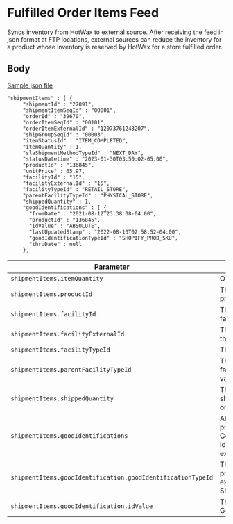 # Fulfilled Order Items Feed

Syncs inventory from HotWax to external source. After receiving the feed in json format at FTP locations, external sources can reduce the inventory for a product whose inventory is reserved by HotWax for a store fulfilled order. 

## Body 
[Sample json file](https://github.com/Dhiraj1405/oms-documentation/blob/Cosmetic-changes/Fulfillment/Samples/Fulfilled%20order%20items%20feed%20sample.json#L767)

```
"shipmentItems" : [ {
     "shipmentId" : "27091",
     "shipmentItemSeqId" : "00001",
     "orderId" : "39670",
     "orderItemSeqId" : "00101",
     "orderItemExternalId" : "12073761243207",
     "shipGroupSeqId" : "00003",
     "itemStatusId" : "ITEM_COMPLETED",
     "itemQuantity" : 1,
     "slaShipmentMethodTypeId" : "NEXT_DAY",
     "statusDatetime" : "2023-01-30T03:50:02-05:00",
     "productId" : "136845",
     "unitPrice" : 65.97,
     "facilityId" : "15",
     "facilityExternalId" : "15",
     "facilityTypeId" : "RETAIL_STORE",
     "parentFacilityTypeId" : "PHYSICAL_STORE",
     "shippedQuantity" : 1,
     "goodIdentifications" : [ {
       "fromDate" : "2021-08-12T23:38:08-04:00",
       "productId" : "136845",
       "IdValue" : "ABSOLUTE",
       "lastUpdatedStamp" : "2022-08-10T02:58:52-04:00",
       "goodIdentificationTypeId" : "SHOPIFY_PROD_SKU",
       "thruDate" : null
     },
```



| Parameter | Description | Required |
| ---- | ----------- | -------- |
| `shipmentItems.itemQuantity` | Ordered quantity | Yes |
| `shipmentItems.productId` | The internal Id of the product in HotWax | Yes |
| `shipmentItems.facilityId` | The internal Id of the facility in HotWax | Yes |
| `shipmentItems.facilityExternalId` | The Id of the facility in the external systems | Yes |
| `shipmentItems.facilityTypeId` | The type of the facility | Yes |
| `shipmentItems.parentFacilityTypeId` | The type of the parent facility, used to group various facility types. | Yes |
| `shipmentItems.shippedQuantity` | The quantity of items shipped from the ordered quantity. | Yes |
| `shipmentItems.goodIdentifications` | All identifications of the product in HotWax Commerce used to identify the product in external systems | Yes |
| `shipmentItems.goodIdentification.goodIdentificationTypeId` | The type of the unique product Identifier in the external systems (e.g. Shopify product SKU) | Yes |
| `shipmentItems.goodIdentification.idValue` | The value of the GoodIdentificationTypeId | Yes |


